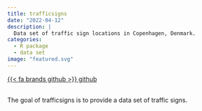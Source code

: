 ```yaml
---
title: trafficsigns
date: "2022-04-12"
description: |
  Data set of traffic sign locations in Copenhagen, Denmark.
categories:
  - R package
  - data set
image: "featured.svg"
---
```






<div class="project-buttons">
<a href="https://github.com/EmilHvitfeldt/trafficsigns">
  {{< fa brands github >}} github
</a>
</div>
<br>

The goal of trafficsigns is to provide a data set of traffic signs.
